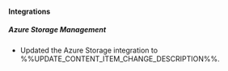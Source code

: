 
#### Integrations

##### Azure Storage Management

- Updated the Azure Storage integration to %%UPDATE_CONTENT_ITEM_CHANGE_DESCRIPTION%%.
